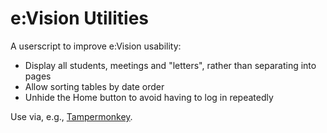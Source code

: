 # e:Vision Utilities
A userscript to improve e:Vision usability:

- Display all students, meetings and "letters", rather than separating into pages
- Allow sorting tables by date order
- Unhide the Home button to avoid having to log in repeatedly

Use via, e.g., [Tampermonkey](https://www.tampermonkey.net/).
